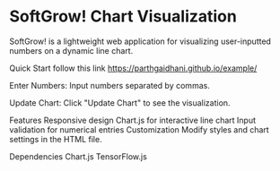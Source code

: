 # SoftGrow! Chart Visualization
SoftGrow! is a lightweight web application for visualizing user-inputted numbers on a dynamic line chart.

Quick Start
follow this link https://parthgaidhani.github.io/example/

Enter Numbers:
Input numbers separated by commas.

Update Chart:
Click "Update Chart" to see the visualization.

Features
Responsive design
Chart.js for interactive line chart
Input validation for numerical entries
Customization
Modify styles and chart settings in the HTML file.

Dependencies
Chart.js
TensorFlow.js
